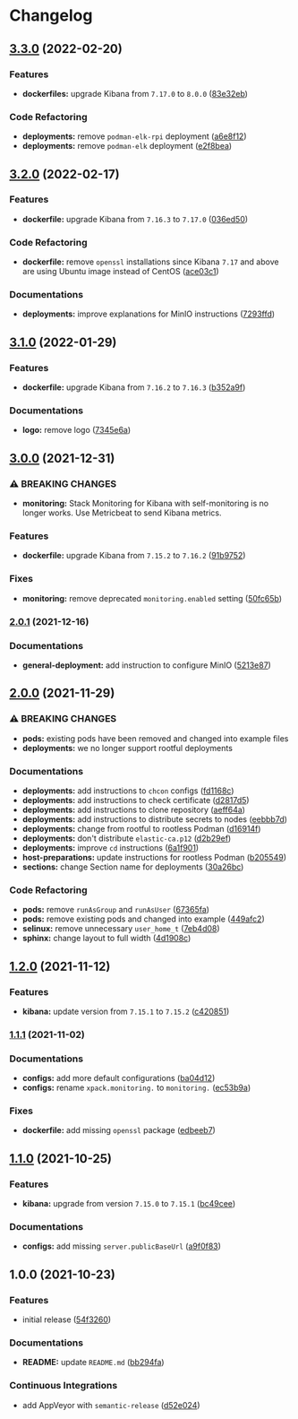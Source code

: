 # Changelog

## [3.3.0](https://github.com/extra2000/elastic-kibana-pod/compare/v3.2.0...v3.3.0) (2022-02-20)


### Features

* **dockerfiles:** upgrade Kibana from `7.17.0` to `8.0.0` ([83e32eb](https://github.com/extra2000/elastic-kibana-pod/commit/83e32ebe24042c2a96d7b2445712919ec08be1eb))


### Code Refactoring

* **deployments:** remove `podman-elk-rpi` deployment ([a6e8f12](https://github.com/extra2000/elastic-kibana-pod/commit/a6e8f12bde6bbf308270aee1d79ef1fc9baa6639))
* **deployments:** remove `podman-elk` deployment ([e2f8bea](https://github.com/extra2000/elastic-kibana-pod/commit/e2f8beab2b35426586d9d57caca12b35078d66d7))

## [3.2.0](https://github.com/extra2000/elastic-kibana-pod/compare/v3.1.0...v3.2.0) (2022-02-17)


### Features

* **dockerfile:** upgrade Kibana from `7.16.3` to `7.17.0` ([036ed50](https://github.com/extra2000/elastic-kibana-pod/commit/036ed50992e5fde52d6b34ec3ccbe1182cd0bf1e))


### Code Refactoring

* **dockerfile:** remove `openssl` installations since Kibana `7.17` and above are using Ubuntu image instead of CentOS ([ace03c1](https://github.com/extra2000/elastic-kibana-pod/commit/ace03c1cc99a5364e95cec1f02506254ffa24c84))


### Documentations

* **deployments:** improve explanations for MinIO instructions ([7293ffd](https://github.com/extra2000/elastic-kibana-pod/commit/7293ffd8f4440ac918195555a48dd36dab0d53b3))

## [3.1.0](https://github.com/extra2000/elastic-kibana-pod/compare/v3.0.0...v3.1.0) (2022-01-29)


### Features

* **dockerfile:** upgrade Kibana from `7.16.2` to `7.16.3` ([b352a9f](https://github.com/extra2000/elastic-kibana-pod/commit/b352a9fd2ff777466215ca751021aec89fb1dba5))


### Documentations

* **logo:** remove logo ([7345e6a](https://github.com/extra2000/elastic-kibana-pod/commit/7345e6a05c5476801cbed66bf4312594e36028ce))

## [3.0.0](https://github.com/extra2000/elastic-kibana-pod/compare/v2.0.1...v3.0.0) (2021-12-31)


### ⚠ BREAKING CHANGES

* **monitoring:** Stack Monitoring for Kibana with self-monitoring is no longer works. Use Metricbeat to send Kibana metrics.

### Features

* **dockerfile:** upgrade Kibana from `7.15.2` to `7.16.2` ([91b9752](https://github.com/extra2000/elastic-kibana-pod/commit/91b975292e466f833a9c48bc067f9b5b774d6a2b))


### Fixes

* **monitoring:** remove deprecated `monitoring.enabled` setting ([50fc65b](https://github.com/extra2000/elastic-kibana-pod/commit/50fc65bbd41a062b3d72f17a2b7b1295dcbb493c))

### [2.0.1](https://github.com/extra2000/elastic-kibana-pod/compare/v2.0.0...v2.0.1) (2021-12-16)


### Documentations

* **general-deployment:** add instruction to configure MinIO ([5213e87](https://github.com/extra2000/elastic-kibana-pod/commit/5213e87e478363713297e4d3f8a6cbaf9bb71cf6))

## [2.0.0](https://github.com/extra2000/elastic-kibana-pod/compare/v1.2.0...v2.0.0) (2021-11-29)


### ⚠ BREAKING CHANGES

* **pods:** existing pods have been removed and changed into example files
* **deployments:** we no longer support rootful deployments

### Documentations

* **deployments:** add instructions to `chcon` configs ([fd1168c](https://github.com/extra2000/elastic-kibana-pod/commit/fd1168c41f02d1fdbe407277fa547d17e65fac32))
* **deployments:** add instructions to check certificate ([d2817d5](https://github.com/extra2000/elastic-kibana-pod/commit/d2817d5f517de3595cef5e47c3c050b2418baf34))
* **deployments:** add instructions to clone repository ([aeff64a](https://github.com/extra2000/elastic-kibana-pod/commit/aeff64adb80ece9e4c188bdd1453c8b00153b9aa))
* **deployments:** add instructions to distribute secrets to nodes ([eebbb7d](https://github.com/extra2000/elastic-kibana-pod/commit/eebbb7d7b2c398610b63479aeb875ca2696da467))
* **deployments:** change from rootful to rootless Podman ([d16914f](https://github.com/extra2000/elastic-kibana-pod/commit/d16914f9d87fa1f72eafb01f653e046bc0d53f9a))
* **deployments:** don't distribute `elastic-ca.p12` ([d2b29ef](https://github.com/extra2000/elastic-kibana-pod/commit/d2b29ef4e4816e56478947ecb98a53f47d5e4b19))
* **deployments:** improve `cd` instructions ([6a1f901](https://github.com/extra2000/elastic-kibana-pod/commit/6a1f9013b891bc6605f2b7dea0bbc32f67943f97))
* **host-preparations:** update instructions for rootless Podman ([b205549](https://github.com/extra2000/elastic-kibana-pod/commit/b205549f2ea1f0fcfd763df8fbb6f1d17cc14686))
* **sections:** change Section name for deployments ([30a26bc](https://github.com/extra2000/elastic-kibana-pod/commit/30a26bc8287cf2ed70f62c4c0109d95389607910))


### Code Refactoring

* **pods:** remove `runAsGroup` and `runAsUser` ([67365fa](https://github.com/extra2000/elastic-kibana-pod/commit/67365fa7602761de26326bc209ff99dd3c464dd2))
* **pods:** remove existing pods and changed into example ([449afc2](https://github.com/extra2000/elastic-kibana-pod/commit/449afc26300053153f6b42cf6acb0b0c872114fa))
* **selinux:** remove unnecessary `user_home_t` ([7eb4d08](https://github.com/extra2000/elastic-kibana-pod/commit/7eb4d0865bf4030bb856e337085cdcdfe2faea57))
* **sphinx:** change layout to full width ([4d1908c](https://github.com/extra2000/elastic-kibana-pod/commit/4d1908cc10644c30a33b70f0ca0f818127c5257d))

## [1.2.0](https://github.com/extra2000/elastic-kibana-pod/compare/v1.1.1...v1.2.0) (2021-11-12)


### Features

* **kibana:** update version from `7.15.1` to `7.15.2` ([c420851](https://github.com/extra2000/elastic-kibana-pod/commit/c4208510263b7d45e4f59be4474e9bfdbb590c35))

### [1.1.1](https://github.com/extra2000/elastic-kibana-pod/compare/v1.1.0...v1.1.1) (2021-11-02)


### Documentations

* **configs:** add more default configurations ([ba04d12](https://github.com/extra2000/elastic-kibana-pod/commit/ba04d12aed1694249d53186ad7e4a9612943a016))
* **configs:** rename `xpack.monitoring.` to `monitoring.` ([ec53b9a](https://github.com/extra2000/elastic-kibana-pod/commit/ec53b9a86ba7b6d73cb026cd92a23d8f6b46b705))


### Fixes

* **dockerfile:** add missing `openssl` package ([edbeeb7](https://github.com/extra2000/elastic-kibana-pod/commit/edbeeb7d25a6970ad238aa61d6859d12b8bb0453))

## [1.1.0](https://github.com/extra2000/elastic-kibana-pod/compare/v1.0.0...v1.1.0) (2021-10-25)


### Features

* **kibana:** upgrade from version `7.15.0` to `7.15.1` ([bc49cee](https://github.com/extra2000/elastic-kibana-pod/commit/bc49cee8f261f62f726fdde26ef282066b702ba4))


### Documentations

* **configs:** add missing `server.publicBaseUrl` ([a9f0f83](https://github.com/extra2000/elastic-kibana-pod/commit/a9f0f83726dca44ee17604a0dc2a7eb654651ba6))

## 1.0.0 (2021-10-23)


### Features

* initial release ([54f3260](https://github.com/extra2000/elastic-kibana-pod/commit/54f3260e0dc43a5e559c5b9cb8d2df5a8759ab3c))


### Documentations

* **README:** update `README.md` ([bb294fa](https://github.com/extra2000/elastic-kibana-pod/commit/bb294fa0f28364a2126f2e848e90d2f3fe4d468a))


### Continuous Integrations

* add AppVeyor with `semantic-release` ([d52e024](https://github.com/extra2000/elastic-kibana-pod/commit/d52e024f64be42329144a88690d62b74c7b0c299))

